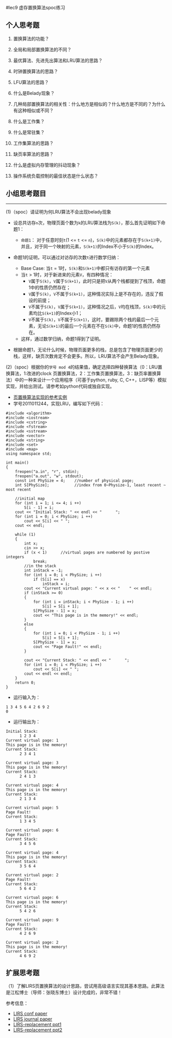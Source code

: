 #lec9 虚存置换算法spoc练习

## 个人思考题
1. 置换算法的功能？

2. 全局和局部置换算法的不同？

3. 最优算法、先进先出算法和LRU算法的思路？

4. 时钟置换算法的思路？

5. LFU算法的思路？

6. 什么是Belady现象？

7. 几种局部置换算法的相关性：什么地方是相似的？什么地方是不同的？为什么有这种相似或不同？

8. 什么是工作集？

9. 什么是常驻集？

10. 工作集算法的思路？

11. 缺页率算法的思路？

12. 什么是虚拟内存管理的抖动现象？

13. 操作系统负载控制的最佳状态是什么状态？

## 小组思考题目

----
(1)（spoc）请证明为何LRU算法不会出现belady现象

- 设总共访存`n`次，物理页面个数为`k`的LRU算法栈为`S(k)`，那么首先证明如下命题1：
  - `命题1`： 对于任意时刻`t`(1 <= `t` <= `n`)，`S(k)`中的元素都存在于`S(k+1)`中，并且，对于同一个映射的元素，`S(k+1)`的Index不小于`S(k)`的Index。

- 命题1的证明，可以通过对访存的次数`t`进行数学归纳：
  - Base Case: 当`t` = 1时，`S(k)`和`S(k+1)`中都只有访存的第一个元素
  - 当`t` > 1时，对于新进来的元素`V`，有四种情况：
    - `V`属于`S(k)`，`V`属于`S(k+1)`，此时只是把`V`从两个栈都提到了栈顶，命题1中的性质仍然存在；
    - `V`属于`S(k)`，`V`不属于`S(k+1)`，这种情况实际上是不存在的，违反了假设的前提；
    - `V`不属于`S(k)`，`V`属于`S(k+1)`，这种情况之后，`V`均在栈顶，`S(k)`中的元素均比`S(k+1)`的Index小1；
    - `V`不属于`S(k)`，`V`不属于`S(k+1)`，这时，要踢除两个栈的最后一个元素，无论`S(k+1)`的最后一个元素在不在`S(k)`中，命题1的性质仍然存在。
  - 这样，通过数学归纳，命题1得到了证明。

- 根据命题1，无论什么时候，物理页面更多的栈，总是包含了物理页面更少的栈，这样，缺页次数肯定不会更多。所以，LRU算法不会产生Belady现象。

(2)（spoc）根据你的`学号 mod 4`的结果值，确定选择四种替换算法（0：LRU置换算法，1:改进的clock 页置换算法，2：工作集页置换算法，3：缺页率置换算法）中的一种来设计一个应用程序（可基于python, ruby, C, C++，LISP等）模拟实现，并给出测试。请参考如python代码或独自实现。
 - [页置换算法实现的参考实例](https://github.com/chyyuu/ucore_lab/blob/master/related_info/lab3/page-replacement-policy.py)
- 学号2011011244，实现LRU，编写如下代码：
```
#include <algorithm>
#include <iostream>
#include <cstring>
#include <fstream>
#include <sstream>
#include <vector>
#include <string>
#include <set>
#include <map>
using namespace std;

int main()
{
	freopen("a.in", "r", stdin);
	freopen("a.out", "w", stdout);
	const int PhySize = 4;    //number of physical page;	
	int S[PhySize]; 		  //index from 0~Physize-1, least recent ~ most recent
	
	//initial map
	for (int i = 1; i <= 4; i ++)
		S[i - 1] = i;
	cout << "Initial Stack: " << endl << "      ";
	for (int i = 0; i < PhySize; i ++)
		cout << S[i] << " ";
	cout << endl;
	
	while (1)
	{
		int x;
		cin >> x;
		if (x < 1)		//virtual pages are numbered by postive integers
			break;
		//in the stack
		int inStack = -1;
		for (int i = 0; i < PhySize; i ++)
			if (S[i] == x)
				inStack = i;
		cout << "Current virtual page: " << x << "    " << endl; 
		if (inStack >= 0)
		{
			for (int i = inStack; i < PhySize - 1; i ++)	
				S[i] = S[i + 1];
			S[PhySize - 1] = x;
			cout << "This page is in the memory!" << endl;
		}
		else
		{
			for (int i = 0; i < PhySize - 1; i ++)
				S[i] = S[i + 1];
			S[PhySize - 1] = x;	
			cout << "Page Fault!" << endl;
		}
				
		cout << "Current Stack: " << endl << "      ";
		for (int i = 0; i < PhySize; i ++)
			cout << S[i] << " ";
		cout << endl << endl;
	}
	return 0;
}
```
- 运行输入为：
```
1 3 4 5 6 4 2 6 9 2
0
```
- 运行输出为：
```
Initial Stack: 
      1 2 3 4 
Current virtual page: 1    
This page is in the memory!
Current Stack: 
      2 3 4 1 

Current virtual page: 3    
This page is in the memory!
Current Stack: 
      2 4 1 3 

Current virtual page: 4    
This page is in the memory!
Current Stack: 
      2 1 3 4 

Current virtual page: 5    
Page Fault!
Current Stack: 
      1 3 4 5 

Current virtual page: 6    
Page Fault!
Current Stack: 
      3 4 5 6 

Current virtual page: 4    
This page is in the memory!
Current Stack: 
      3 5 6 4 

Current virtual page: 2    
Page Fault!
Current Stack: 
      5 6 4 2 

Current virtual page: 6    
This page is in the memory!
Current Stack: 
      5 4 2 6 

Current virtual page: 9    
Page Fault!
Current Stack: 
      4 2 6 9 

Current virtual page: 2    
This page is in the memory!
Current Stack: 
      4 6 9 2 
```
## 扩展思考题
（1）了解LIRS页置换算法的设计思路，尝试用高级语言实现其基本思路。此算法是江松博士（导师：张晓东博士）设计完成的，非常不错！

参考信息：

 - [LIRS conf paper](http://www.ece.eng.wayne.edu/~sjiang/pubs/papers/jiang02_LIRS.pdf)
 - [LIRS journal paper](http://www.ece.eng.wayne.edu/~sjiang/pubs/papers/jiang05_LIRS.pdf)
 - [LIRS-replacement ppt1](http://dragonstar.ict.ac.cn/course_09/XD_Zhang/(6)-LIRS-replacement.pdf)
 - [LIRS-replacement ppt2](http://www.ece.eng.wayne.edu/~sjiang/Projects/LIRS/sig02.ppt)
 
